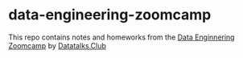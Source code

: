 # data-engineering-zoomcamp
This repo contains notes and homeworks from the [Data Enginnering Zoomcamp](https://github.com/DataTalksClub/data-engineering-zoomcamp) by [Datatalks.Club](https://datatalks.club/)